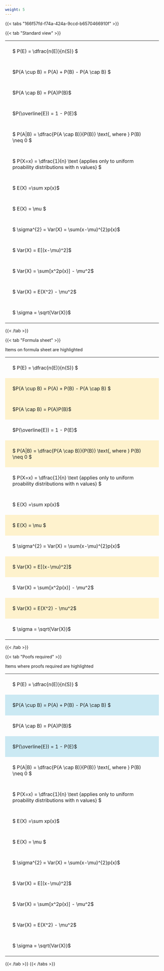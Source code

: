 ```yaml
---
weight: 5
---
```


{{< tabs "166f57fd-f74a-424a-9ccd-b6570466910f" >}}

{{< tab "Standard view" >}}

<style type="text/css">
#T_f3b2e th.col_heading {
  text-align: left;
  font-size: 1em;
}
#T_f3b2e td {
  text-align: left;
  font-size: 1em;
  padding: 1.5em;
}
</style>
<table id="T_f3b2e">
  <thead>
  </thead>
  <tbody>
    <tr>
      <td id="T_f3b2e_row0_col0" class="data row0 col0" >$ P(E) = \dfrac{n(E)}{n(S)} $</td>
    </tr>
    <tr>
      <td id="T_f3b2e_row1_col0" class="data row1 col0" >$P(A \cup B) = P(A) + P(B) - P(A \cap B) $</td>
    </tr>
    <tr>
      <td id="T_f3b2e_row2_col0" class="data row2 col0" >$P(A \cap B)  = P(A)P(B)$</td>
    </tr>
    <tr>
      <td id="T_f3b2e_row3_col0" class="data row3 col0" >$P(\overline{E}) = 1 - P(E)$</td>
    </tr>
    <tr>
      <td id="T_f3b2e_row4_col0" class="data row4 col0" >$ P(A|B) = \dfrac{P(A \cap B)}{P(B)} \text{, where } P(B) \neq 0 $</td>
    </tr>
    <tr>
      <td id="T_f3b2e_row5_col0" class="data row5 col0" >$ P(X=x) =  \dfrac{1}{n} 
\text {applies only to uniform proability distributions with n values} $</td>
    </tr>
    <tr>
      <td id="T_f3b2e_row6_col0" class="data row6 col0" >$ E(X) =\sum xp(x)$</td>
    </tr>
    <tr>
      <td id="T_f3b2e_row7_col0" class="data row7 col0" >$ E(X) = \mu $</td>
    </tr>
    <tr>
      <td id="T_f3b2e_row8_col0" class="data row8 col0" >$ \sigma^{2} = Var(X) = \sum(x-\mu)^{2}p(x)$</td>
    </tr>
    <tr>
      <td id="T_f3b2e_row9_col0" class="data row9 col0" >$ Var(X) = E[(x-\mu)^2]$</td>
    </tr>
    <tr>
      <td id="T_f3b2e_row10_col0" class="data row10 col0" >$ Var(X) = \sum[x^2p(x)] - \mu^2$</td>
    </tr>
    <tr>
      <td id="T_f3b2e_row11_col0" class="data row11 col0" >$ Var(X) = E(X^2) - \mu^2$</td>
    </tr>
    <tr>
      <td id="T_f3b2e_row12_col0" class="data row12 col0" >$ \sigma = \sqrt{Var(X)}$</td>
    </tr>
  </tbody>
</table>
{{< /tab >}}

{{< tab "Formula sheet" >}}

Items on formula sheet are highlighted 
<br>
<style type="text/css">
#T_40f2c th.col_heading {
  text-align: left;
  font-size: 1em;
}
#T_40f2c td {
  text-align: left;
  font-size: 1em;
  padding: 1.5em;
}
#T_40f2c_row0_col0, #T_40f2c_row3_col0, #T_40f2c_row5_col0, #T_40f2c_row6_col0, #T_40f2c_row8_col0, #T_40f2c_row10_col0, #T_40f2c_row12_col0 {
  background-color: rgba(0,0,0,0);
}
#T_40f2c_row1_col0, #T_40f2c_row2_col0, #T_40f2c_row4_col0, #T_40f2c_row7_col0, #T_40f2c_row9_col0, #T_40f2c_row11_col0 {
  background-color: rgba(255,194,10, 0.2);
}
</style>
<table id="T_40f2c">
  <thead>
  </thead>
  <tbody>
    <tr>
      <td id="T_40f2c_row0_col0" class="data row0 col0" >$ P(E) = \dfrac{n(E)}{n(S)} $</td>
    </tr>
    <tr>
      <td id="T_40f2c_row1_col0" class="data row1 col0" >$P(A \cup B) = P(A) + P(B) - P(A \cap B) $</td>
    </tr>
    <tr>
      <td id="T_40f2c_row2_col0" class="data row2 col0" >$P(A \cap B)  = P(A)P(B)$</td>
    </tr>
    <tr>
      <td id="T_40f2c_row3_col0" class="data row3 col0" >$P(\overline{E}) = 1 - P(E)$</td>
    </tr>
    <tr>
      <td id="T_40f2c_row4_col0" class="data row4 col0" >$ P(A|B) = \dfrac{P(A \cap B)}{P(B)} \text{, where } P(B) \neq 0 $</td>
    </tr>
    <tr>
      <td id="T_40f2c_row5_col0" class="data row5 col0" >$ P(X=x) =  \dfrac{1}{n} 
\text {applies only to uniform proability distributions with n values} $</td>
    </tr>
    <tr>
      <td id="T_40f2c_row6_col0" class="data row6 col0" >$ E(X) =\sum xp(x)$</td>
    </tr>
    <tr>
      <td id="T_40f2c_row7_col0" class="data row7 col0" >$ E(X) = \mu $</td>
    </tr>
    <tr>
      <td id="T_40f2c_row8_col0" class="data row8 col0" >$ \sigma^{2} = Var(X) = \sum(x-\mu)^{2}p(x)$</td>
    </tr>
    <tr>
      <td id="T_40f2c_row9_col0" class="data row9 col0" >$ Var(X) = E[(x-\mu)^2]$</td>
    </tr>
    <tr>
      <td id="T_40f2c_row10_col0" class="data row10 col0" >$ Var(X) = \sum[x^2p(x)] - \mu^2$</td>
    </tr>
    <tr>
      <td id="T_40f2c_row11_col0" class="data row11 col0" >$ Var(X) = E(X^2) - \mu^2$</td>
    </tr>
    <tr>
      <td id="T_40f2c_row12_col0" class="data row12 col0" >$ \sigma = \sqrt{Var(X)}$</td>
    </tr>
  </tbody>
</table>
{{< /tab >}}

{{< tab "Poofs required" >}}

Items where proofs required are highlighted 
<br>
<style type="text/css">
#T_60e47 th.col_heading {
  text-align: left;
  font-size: 1em;
}
#T_60e47 td {
  text-align: left;
  font-size: 1em;
  padding: 1.5em;
}
#T_60e47_row0_col0, #T_60e47_row2_col0, #T_60e47_row4_col0, #T_60e47_row5_col0, #T_60e47_row6_col0, #T_60e47_row7_col0, #T_60e47_row8_col0, #T_60e47_row9_col0, #T_60e47_row10_col0, #T_60e47_row11_col0, #T_60e47_row12_col0 {
  background-color: rgba(0,0,0,0);
}
#T_60e47_row1_col0, #T_60e47_row3_col0 {
  background-color: rgba(0,150,200, 0.2);
}
</style>
<table id="T_60e47">
  <thead>
  </thead>
  <tbody>
    <tr>
      <td id="T_60e47_row0_col0" class="data row0 col0" >$ P(E) = \dfrac{n(E)}{n(S)} $</td>
    </tr>
    <tr>
      <td id="T_60e47_row1_col0" class="data row1 col0" >$P(A \cup B) = P(A) + P(B) - P(A \cap B) $</td>
    </tr>
    <tr>
      <td id="T_60e47_row2_col0" class="data row2 col0" >$P(A \cap B)  = P(A)P(B)$</td>
    </tr>
    <tr>
      <td id="T_60e47_row3_col0" class="data row3 col0" >$P(\overline{E}) = 1 - P(E)$</td>
    </tr>
    <tr>
      <td id="T_60e47_row4_col0" class="data row4 col0" >$ P(A|B) = \dfrac{P(A \cap B)}{P(B)} \text{, where } P(B) \neq 0 $</td>
    </tr>
    <tr>
      <td id="T_60e47_row5_col0" class="data row5 col0" >$ P(X=x) =  \dfrac{1}{n} 
\text {applies only to uniform proability distributions with n values} $</td>
    </tr>
    <tr>
      <td id="T_60e47_row6_col0" class="data row6 col0" >$ E(X) =\sum xp(x)$</td>
    </tr>
    <tr>
      <td id="T_60e47_row7_col0" class="data row7 col0" >$ E(X) = \mu $</td>
    </tr>
    <tr>
      <td id="T_60e47_row8_col0" class="data row8 col0" >$ \sigma^{2} = Var(X) = \sum(x-\mu)^{2}p(x)$</td>
    </tr>
    <tr>
      <td id="T_60e47_row9_col0" class="data row9 col0" >$ Var(X) = E[(x-\mu)^2]$</td>
    </tr>
    <tr>
      <td id="T_60e47_row10_col0" class="data row10 col0" >$ Var(X) = \sum[x^2p(x)] - \mu^2$</td>
    </tr>
    <tr>
      <td id="T_60e47_row11_col0" class="data row11 col0" >$ Var(X) = E(X^2) - \mu^2$</td>
    </tr>
    <tr>
      <td id="T_60e47_row12_col0" class="data row12 col0" >$ \sigma = \sqrt{Var(X)}$</td>
    </tr>
  </tbody>
</table>
{{< /tab >}}
{{< /tabs >}}